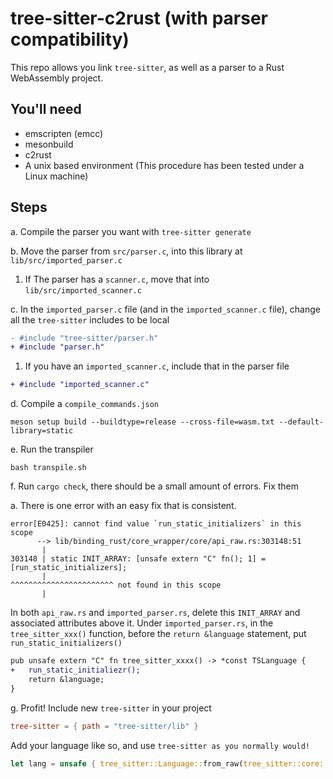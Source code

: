 # tree-sitter-c2rust (with parser compatibility)

This repo allows you link `tree-sitter`, as well as a parser to a Rust WebAssembly project.

## You'll need

- emscripten (emcc)
- mesonbuild
- c2rust
- A unix based environment (This procedure has been tested under a Linux machine)

## Steps

a. Compile the parser you want with `tree-sitter generate`

b. Move the parser from `src/parser.c`, into this library at `lib/src/imported_parser.c`

  1. If The parser has a `scanner.c`, move that into `lib/src/imported_scanner.c`

c. In the `imported_parser.c` file (and in the `imported_scanner.c` file), change all the `tree-sitter` includes to be local

```diff
- #include "tree-sitter/parser.h"
+ #include "parser.h"
```
  1. If you have an `imported_scanner.c`, include that in the parser file

```diff
+ #include "imported_scanner.c"
```
d. Compile a `compile_commands.json`
```shell
meson setup build --buildtype=release --cross-file=wasm.txt --default-library=static
```

e. Run the transpiler
```shell
bash transpile.sh
```

f. Run `cargo check`, there should be a small amount of errors. Fix them

  a. There is one error with an easy fix that is consistent.
  ```
  error[E0425]: cannot find value `run_static_initializers` in this scope
        --> lib/binding_rust/core_wrapper/core/api_raw.rs:303148:51
         |
  303148 | static INIT_ARRAY: [unsafe extern "C" fn(); 1] = [run_static_initializers];
         |                                                   ^^^^^^^^^^^^^^^^^^^^^^^ not found in this scope
         |
  ```
  In both `api_raw.rs` and `imported_parser.rs`, delete this `INIT_ARRAY` and associated attributes above it. Under `imported_parser.rs`, in the `tree_sitter_xxx()` function, before the `return &language` statement, put `run_static_initializers()`

```diff
pub unsafe extern "C" fn tree_sitter_xxxx() -> *const TSLanguage {
+   run_static_initialiezr();
    return &language;
}
```

g. Profit! Include new `tree-sitter` in your project
```toml
tree-sitter = { path = "tree-sitter/lib" }
```

Add your language like so, and use `tree-sitter as you normally would!`
```rust
let lang = unsafe { tree_sitter::Language::from_raw(tree_sitter::core::tree_sitter_xxxx()) };
```
